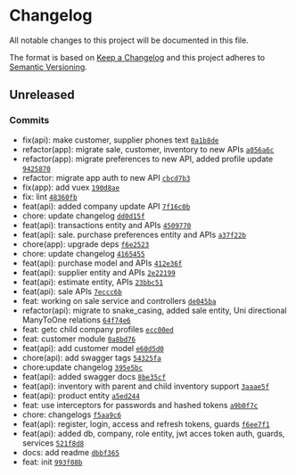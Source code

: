 # Changelog

All notable changes to this project will be documented in this file.

The format is based on [Keep a Changelog](https://keepachangelog.com/en/1.0.0/)
and this project adheres to [Semantic Versioning](https://semver.org/spec/v2.0.0.html).

## Unreleased

### Commits

- fix(api): make customer, supplier phones text [`0a1b8de`](https://github.com-soulsam480/BillBirdLLP/platform/commit/0a1b8de8e34adae4f342900570879185029306f2)
- refactor(app): migrate sale, customer, inventory to new APIs [`a056a6c`](https://github.com-soulsam480/BillBirdLLP/platform/commit/a056a6cd9cc1de053b3b4d8996dd5a25793350f9)
- refactor(app): migrate preferences to new API, added profile update [`9425870`](https://github.com-soulsam480/BillBirdLLP/platform/commit/942587078e8b6e7481de43ac3e6d0cf84070c749)
- refactor: migrate app auth to new API [`cbcd7b3`](https://github.com-soulsam480/BillBirdLLP/platform/commit/cbcd7b3fcce4b48d8a77656912a36df466e15fa0)
- fix(app): add vuex [`190d8ae`](https://github.com-soulsam480/BillBirdLLP/platform/commit/190d8ae532189bf1e692461ac96c33b31a32cbee)
- fix: lint [`48360fb`](https://github.com-soulsam480/BillBirdLLP/platform/commit/48360fb6890f2f4d3b4108a1520044b73ca755dd)
- feat(api): added company update API [`7f16c0b`](https://github.com-soulsam480/BillBirdLLP/platform/commit/7f16c0bf647a91617e71a5677c296791189c1d5e)
- chore: update changelog [`dd0d15f`](https://github.com-soulsam480/BillBirdLLP/platform/commit/dd0d15fa5e569d7913b9619e64741d7d95496d5c)
- feat(api): transactions entity and APIs [`4509770`](https://github.com-soulsam480/BillBirdLLP/platform/commit/45097709b2cff7076bd19bed73effe8929e87b8c)
- feat(api): sale. purchase preferences entity and APIs [`a37f22b`](https://github.com-soulsam480/BillBirdLLP/platform/commit/a37f22b6e006e06b48b89fd55fdb4e44f91f2d96)
- chore(app): upgrade deps [`f6e2523`](https://github.com-soulsam480/BillBirdLLP/platform/commit/f6e2523df09ba37012de9438023a506a3d2f9c74)
- chore: update changelog [`4165455`](https://github.com-soulsam480/BillBirdLLP/platform/commit/4165455fa41a5274ed51f84fe8936a27d8483695)
- feat(api): purchase model and APIs [`412e36f`](https://github.com-soulsam480/BillBirdLLP/platform/commit/412e36f48102d5e8d765d81f1398acb490971b95)
- feat(api): supplier entity and APIs [`2e22199`](https://github.com-soulsam480/BillBirdLLP/platform/commit/2e221998e0ea618748acc63eefc894e1ee754801)
- feat(api): estimate entity, APIs [`23bbc51`](https://github.com-soulsam480/BillBirdLLP/platform/commit/23bbc5182be6c5d60e010f1fcd3a50672d3fa554)
- feat(api): sale APIs [`7eccc6b`](https://github.com-soulsam480/BillBirdLLP/platform/commit/7eccc6b237c93cea9013c9baa45ab360e7d86497)
- feat: working on sale service and controllers [`de045ba`](https://github.com-soulsam480/BillBirdLLP/platform/commit/de045ba1b7364d35f1cde26360634695f17a3948)
- refactor(api): migrate to snake_casing, added sale entity, Uni directional ManyToOne relations [`64f74e6`](https://github.com-soulsam480/BillBirdLLP/platform/commit/64f74e66c207e8d064a8eb212387809600f10112)
- feat: getc child company profiles [`ecc00ed`](https://github.com-soulsam480/BillBirdLLP/platform/commit/ecc00ed56834ccc40f4d3a16b06462d9ad0b6a2b)
- feat: customer module [`0a8bd76`](https://github.com-soulsam480/BillBirdLLP/platform/commit/0a8bd766a4e1496306ac6cc61a2e95f05833daae)
- feat(api): add customer model [`e60d5d0`](https://github.com-soulsam480/BillBirdLLP/platform/commit/e60d5d0059119669d37232d1a86439c415a4e784)
- chore(api): add swagger tags [`54325fa`](https://github.com-soulsam480/BillBirdLLP/platform/commit/54325fa6bb6c9a9b12df5a28e0e03ae6efef0b5a)
- chore:update changelog [`395e5bc`](https://github.com-soulsam480/BillBirdLLP/platform/commit/395e5bc9fc4c0090193608e52e906e91d3e119c1)
- feat(api): added swagger docs [`8be35cf`](https://github.com-soulsam480/BillBirdLLP/platform/commit/8be35cf20c81a061e71a60d73a399539662b01f4)
- feat(api): inventory with parent and child inventory support [`3aaae5f`](https://github.com-soulsam480/BillBirdLLP/platform/commit/3aaae5f2677aa5c3fc1e16b21c629f24fd689eb5)
- feat(api): product entity [`a5ed244`](https://github.com-soulsam480/BillBirdLLP/platform/commit/a5ed2441cd0a36154bf1a74d2fe7fbd82fc0f1f3)
- feat: use interceptors for passwords and hashed tokens [`a9b0f7c`](https://github.com-soulsam480/BillBirdLLP/platform/commit/a9b0f7ce5c11d3fd91e0f39188ceabdbc483a9f6)
- chore: changelogs [`f5aa9c6`](https://github.com-soulsam480/BillBirdLLP/platform/commit/f5aa9c694ad92d1f168a7fb337548f8a42e94da7)
- feat(api): register, login, access and refresh tokens, guards [`f6ee7f1`](https://github.com-soulsam480/BillBirdLLP/platform/commit/f6ee7f1585142c15cfadd23b3e0f3f0362ff0bb3)
- feat(api): added db, company, role entity, jwt acces token auth, guards, services [`521f8d8`](https://github.com-soulsam480/BillBirdLLP/platform/commit/521f8d8e33e2083cfd20ea25e160767f9cd7322f)
- docs: add readme [`dbbf365`](https://github.com-soulsam480/BillBirdLLP/platform/commit/dbbf3654b11c229a304ddba134134a28de152b88)
- feat: init [`993f08b`](https://github.com-soulsam480/BillBirdLLP/platform/commit/993f08b9b71337149194ce3822b88ee389ecf052)
